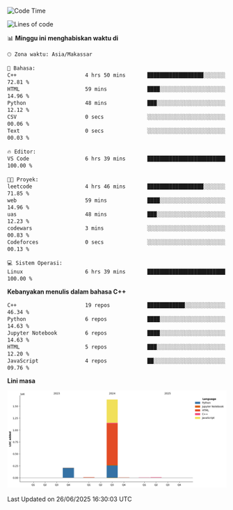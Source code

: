 <!--START_SECTION:waka-->
![Code Time](http://img.shields.io/badge/Code%20Time-288%20hrs%2053%20mins-blue)

![Lines of code](https://img.shields.io/badge/Sejak%20Hello%20World%20aku%20telah%20menulis-1.9%20million%20baris%20kode-blue)

📊 **Minggu ini menghabiskan waktu di** 

```text
🕑︎ Zona waktu: Asia/Makassar

💬 Bahasa: 
C++                      4 hrs 50 mins       ██████████████████░░░░░░░   72.81 % 
HTML                     59 mins             ████░░░░░░░░░░░░░░░░░░░░░   14.96 % 
Python                   48 mins             ███░░░░░░░░░░░░░░░░░░░░░░   12.12 % 
CSV                      0 secs              ░░░░░░░░░░░░░░░░░░░░░░░░░   00.06 % 
Text                     0 secs              ░░░░░░░░░░░░░░░░░░░░░░░░░   00.03 % 

🔥 Editor: 
VS Code                  6 hrs 39 mins       █████████████████████████   100.00 % 

🐱‍💻 Proyek: 
leetcode                 4 hrs 46 mins       ██████████████████░░░░░░░   71.85 % 
web                      59 mins             ████░░░░░░░░░░░░░░░░░░░░░   14.96 % 
uas                      48 mins             ███░░░░░░░░░░░░░░░░░░░░░░   12.23 % 
codewars                 3 mins              ░░░░░░░░░░░░░░░░░░░░░░░░░   00.83 % 
Codeforces               0 secs              ░░░░░░░░░░░░░░░░░░░░░░░░░   00.13 % 

💻 Sistem Operasi: 
Linux                    6 hrs 39 mins       █████████████████████████   100.00 % 
```

**Kebanyakan menulis dalam bahasa C++** 

```text
C++                      19 repos            ████████████░░░░░░░░░░░░░   46.34 % 
Python                   6 repos             ████░░░░░░░░░░░░░░░░░░░░░   14.63 % 
Jupyter Notebook         6 repos             ████░░░░░░░░░░░░░░░░░░░░░   14.63 % 
HTML                     5 repos             ███░░░░░░░░░░░░░░░░░░░░░░   12.20 % 
JavaScript               4 repos             ██░░░░░░░░░░░░░░░░░░░░░░░   09.76 % 
```



**Lini masa**

![Lines of Code chart](https://raw.githubusercontent.com/yusuf601/yusuf601/main/assets/bar_graph.png)


 Last Updated on 26/06/2025 16:30:03 UTC
<!--END_SECTION:waka-->

